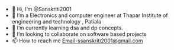 - 👋 Hi, I’m @Sanskriti2001
- 👀 I’m a Electronics and computer engineer at Thapar Institute of engineering and technology , Patiala
- 🌱 I’m currently learning dsa and dp concepts.
- 💞️ I’m looking to collaborate on software based projects 
- 📫 How to reach me Email-ssanskriti2001@gmail.com

<!---
Sanskriti2001/Sanskriti2001 is a ✨ special ✨ repository because its `README.md` (this file) appears on your GitHub profile.
You can click the Preview link to take a look at your changes.
--->
